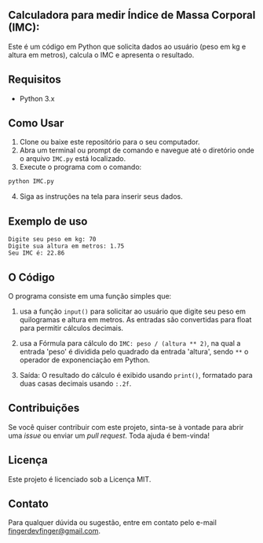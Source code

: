 ## Calculadora para medir Índice de Massa Corporal (IMC):

Este é um código em Python que solicita dados ao usuário (peso em kg e altura em metros), calcula o IMC e apresenta o resultado.

## Requisitos

- Python 3.x

## Como Usar

1. Clone ou baixe este repositório para o seu computador.
2. Abra um terminal ou prompt de comando e navegue até o diretório onde o arquivo `IMC.py` está localizado.
3. Execute o programa com o comando:

```sh
python IMC.py
```
4. Siga as instruções na tela para inserir seus dados.

## Exemplo de uso
```
Digite seu peso em kg: 70
Digite sua altura em metros: 1.75
Seu IMC é: 22.86
```

## O Código

O programa consiste em uma função simples que:

1. usa a função `input()` para solicitar ao usuário que digite seu peso em quilogramas e altura em metros. 
   As entradas são convertidas para float para permitir cálculos decimais.

2. usa a Fórmula para cálculo do  `IMC: peso / (altura ** 2)`, na qual a entrada 'peso' é dividida pelo quadrado da entrada 'altura',
   sendo `**` o operador de exponenciação em Python.

3. Saída: O resultado do cálculo é exibido usando `print()`, formatado para duas casas decimais usando `:.2f`.

## Contribuições
Se você quiser contribuir com este projeto, sinta-se à vontade para abrir uma *issue* ou enviar um *pull request*. Toda ajuda é bem-vinda!

## Licença
Este projeto é licenciado sob a Licença MIT.

## Contato
Para qualquer dúvida ou sugestão, entre em contato pelo e-mail fingerdevfinger@gmail.com.
